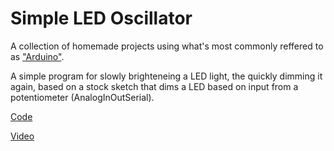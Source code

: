 # Simple LED Oscillator

A collection of homemade projects using what's most commonly reffered to as ["Arduino"](https://www.arduino.cc/en/guide/introduction).

A simple program for slowly brighteneing a LED light, the quickly dimming it again, based on a stock sketch that dims a LED based on input from a potentiometer (AnalogInOutSerial).

[Code](./simple-led-oscillator.ino)

[Video](./simple-led-oscillator-video.mp4)